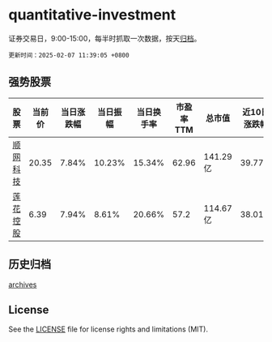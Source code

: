 # quantitative-investment

证券交易日，9:00-15:00，每半时抓取一次数据，按天[归档](archives)。

`更新时间：2025-02-07 11:39:05 +0800`

## 强势股票

|股票|当前价|当日涨跌幅|当日振幅|当日换手率|市盈率TTM|总市值|近10日涨跌幅|
|----|----|----|----|----|----|----|----|
|[顺网科技](https://xueqiu.com/S/SZ300113)|20.35|7.84%|10.23%|15.34%|62.96|141.29亿|39.77%|
|[莲花控股](https://xueqiu.com/S/SH600186)|6.39|7.94%|8.61%|20.66%|57.2|114.67亿|38.01%|

## 历史归档

[archives](archives)

## License

See the [LICENSE](LICENSE) file for license rights and limitations (MIT).